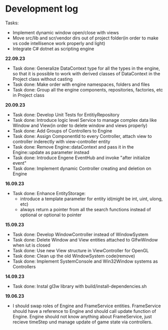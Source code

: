 # Development log

Tasks:
* Implement dynamic window open/close with views
* Move src/lib and scr/vendor dirs out of project folder(in order to make vs code intellisence work properly and light)
* Integrate C# dotnet as scripting engine

**22.09.23**
* Task done: Generalize DataContext type for all the types in the engine, so that it is possible to work with derived classes of DataContext in the Project class  without casting
* Task done: Make order with engine namespaces, folders and files
* Task done: Group all the engine components, repositories, factories, etc in Project class

**20.09.23**
* Task done: Develop Unit Tests for EntitiyRepository
* Task done: Introduce logic level Service to manage complex data like Window and View(in order to delete window and views properly)
* Task done: Add Groups of Controllers to Engine
* Task done: Assign ComponentId to every Controller, attach view to controller inderectly with view-controller entity
* Task done: Remove Engine::dataContext and pass it in the Engine::update as parameter instead
* Task done: Introduce Engene EventHub and invoke "after initialize event"
* Task done: Implement dynamic Controller creating and deletion on Engine

**16.09.23**
* Task done: Enhance EntityStorage:
    * introduce a template parameter for entity id(might be int, uint, ulong, etc)
    * always return a pointer from all the search functions instead of optional or optional to pointer

**15.09.23**
* Task done: Develop WindowController instead of WindowSystem
* Task done: Delete Window and View entities attached to GlfwWindow when iut is closed
* Task done: Use new View structure in ViewController for OpenGL
* Task done: Clean up the old WindowSystem code(remove)
* Task done: Implement SystemConsole and Win32Window systems as Controllers

**14.09.23**
* Task done: Instal gl3w library with build/install-dependencies.sh

**19.06.23**
* I should swap roles of Engine and FrameService entities. FrameService should have a reference to Engine and should call update function of Engine. Engine should not know anything about FrameService, just recieve timeStep und manage update of game state via controllers.
